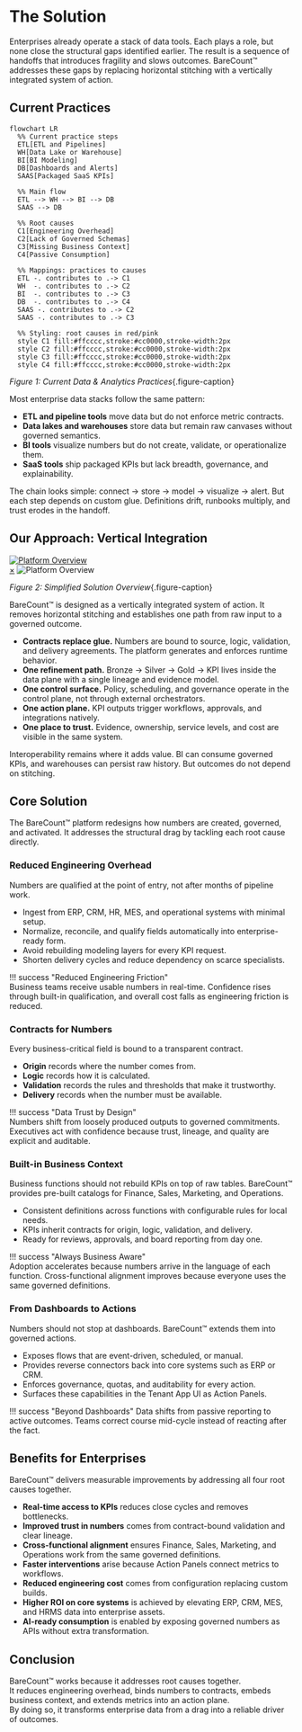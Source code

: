 # The Solution

Enterprises already operate a stack of data tools. Each plays a role, but none close the structural gaps identified earlier. 
The result is a sequence of handoffs that introduces fragility and slows outcomes. 
BareCount™ addresses these gaps by replacing horizontal stitching with a vertically integrated system of action.

## Current Practices

```mermaid
flowchart LR
  %% Current practice steps
  ETL[ETL and Pipelines]
  WH[Data Lake or Warehouse]
  BI[BI Modeling]
  DB[Dashboards and Alerts]
  SAAS[Packaged SaaS KPIs]

  %% Main flow
  ETL --> WH --> BI --> DB
  SAAS --> DB

  %% Root causes
  C1[Engineering Overhead]
  C2[Lack of Governed Schemas]
  C3[Missing Business Context]
  C4[Passive Consumption]

  %% Mappings: practices to causes
  ETL -. contributes to .-> C1
  WH  -. contributes to .-> C2
  BI  -. contributes to .-> C3
  DB  -. contributes to .-> C4
  SAAS -. contributes to .-> C2
  SAAS -. contributes to .-> C3

  %% Styling: root causes in red/pink
  style C1 fill:#ffcccc,stroke:#cc0000,stroke-width:2px
  style C2 fill:#ffcccc,stroke:#cc0000,stroke-width:2px
  style C3 fill:#ffcccc,stroke:#cc0000,stroke-width:2px
  style C4 fill:#ffcccc,stroke:#cc0000,stroke-width:2px
```
_Figure 1: Current Data & Analytics Practices_{.figure-caption}

Most enterprise data stacks follow the same pattern:

- **ETL and pipeline tools** move data but do not enforce metric contracts.  
- **Data lakes and warehouses** store data but remain raw canvases without governed semantics.  
- **BI tools** visualize numbers but do not create, validate, or operationalize them.  
- **SaaS tools** ship packaged KPIs but lack breadth, governance, and explainability.  

The chain looks simple: connect → store → model → visualize → alert.
But each step depends on custom glue. 
Definitions drift, runbooks multiply, and trust erodes in the handoff.

## Our Approach: Vertical Integration

<a href="#enlarge-image" class="image-link">
  <img src="/assets/diagrams/about-platform/solution-overview.svg" alt="Platform Overview">
</a>

<div id="enlarge-image" class="image-modal">
  <a href="#" class="close-btn">&times;</a>
  <img src="/assets/diagrams/about-platform/solution-overview.svg" alt="Platform Overview">
</div>

_Figure 2: Simplified Solution Overview_{.figure-caption}

BareCount™ is designed as a vertically integrated system of action. 
It removes horizontal stitching and establishes one path from raw input to a governed outcome.

- **Contracts replace glue.** Numbers are bound to source, logic, validation, and delivery agreements. The platform generates and enforces runtime behavior.  
- **One refinement path.** Bronze → Silver → Gold → KPI lives inside the data plane with a single lineage and evidence model.  
- **One control surface.** Policy, scheduling, and governance operate in the control plane, not through external orchestrators.  
- **One action plane.** KPI outputs trigger workflows, approvals, and integrations natively.  
- **One place to trust.** Evidence, ownership, service levels, and cost are visible in the same system.  

Interoperability remains where it adds value. 
BI can consume governed KPIs, and warehouses can persist raw history. 
But outcomes do not depend on stitching.

## Core Solution

The BareCount™ platform redesigns how numbers are created, governed, and activated. 
It addresses the structural drag by tackling each root cause directly.

### Reduced Engineering Overhead

Numbers are qualified at the point of entry, not after months of pipeline work.

- Ingest from ERP, CRM, HR, MES, and operational systems with minimal setup.  
- Normalize, reconcile, and qualify fields automatically into enterprise-ready form.  
- Avoid rebuilding modeling layers for every KPI request.  
- Shorten delivery cycles and reduce dependency on scarce specialists.  

!!! success "Reduced Engineering Friction"  
    Business teams receive usable numbers in real-time. 
    Confidence rises through built-in qualification, and overall cost falls as engineering friction is reduced.

### Contracts for Numbers

Every business-critical field is bound to a transparent contract.

- **Origin** records where the number comes from.  
- **Logic** records how it is calculated.  
- **Validation** records the rules and thresholds that make it trustworthy.  
- **Delivery** records when the number must be available.  

!!! success "Data Trust by Design"  
    Numbers shift from loosely produced outputs to governed commitments. 
    Executives act with confidence because trust, lineage, and quality are explicit and auditable.

### Built-in Business Context

Business functions should not rebuild KPIs on top of raw tables. 
BareCount™ provides pre-built catalogs for Finance, Sales, Marketing, and Operations.

- Consistent definitions across functions with configurable rules for local needs.  
- KPIs inherit contracts for origin, logic, validation, and delivery.  
- Ready for reviews, approvals, and board reporting from day one.  

!!! success "Always Business Aware"  
    Adoption accelerates because numbers arrive in the language of each function. 
    Cross-functional alignment improves because everyone uses the same governed definitions.

### From Dashboards to Actions

Numbers should not stop at dashboards. BareCount™ extends them into governed actions.

- Exposes flows that are event-driven, scheduled, or manual.  
- Provides reverse connectors back into core systems such as ERP or CRM.  
- Enforces governance, quotas, and auditability for every action.  
- Surfaces these capabilities in the Tenant App UI as Action Panels.  

!!! success "Beyond Dashboards" 
    Data shifts from passive reporting to active outcomes. 
    Teams correct course mid-cycle instead of reacting after the fact.

## Benefits for Enterprises

BareCount™ delivers measurable improvements by addressing all four root causes together.

- **Real-time access to KPIs** reduces close cycles and removes bottlenecks.  
- **Improved trust in numbers** comes from contract-bound validation and clear lineage.  
- **Cross-functional alignment** ensures Finance, Sales, Marketing, and Operations work from the same governed definitions.  
- **Faster interventions** arise because Action Panels connect metrics to workflows.  
- **Reduced engineering cost** comes from configuration replacing custom builds.  
- **Higher ROI on core systems** is achieved by elevating ERP, CRM, MES, and HRMS data into enterprise assets.  
- **AI-ready consumption** is enabled by exposing governed numbers as APIs without extra transformation.

## Conclusion

BareCount™ works because it addresses root causes together.  
It reduces engineering overhead, binds numbers to contracts, embeds business context, and extends metrics into an action plane.  
By doing so, it transforms enterprise data from a drag into a reliable driver of outcomes.
